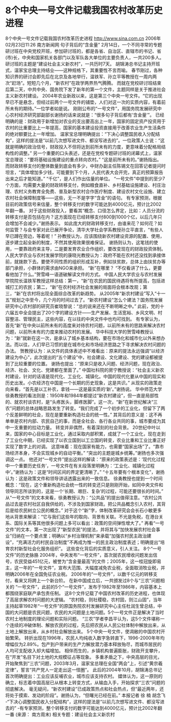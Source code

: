 # 8个中央一号文件记载我国农村改革历史进程

8个中央一号文件记载我国农村改革历史进程
http://www.sina.com.cn 2006年02月23日11:26 南方新闻网
句子背后的“含金量”
2月14日，一个不同寻常的专题研讨班在中央党校开班，参加研讨班的，都是各省、自治区、直辖市的书记、省(市)长，中央和国家机关各部门以及军队各大单位的主要负责人，一共200多人。
研讨班的主题是“建设社会主义新农村”，一共历时7天。
胡锦涛总书记主持开班式，温家宝总理主持结业——这种规格下，其重要性不言而喻。
春节刚过，各种知识界的研讨会即先后在北京及各地举行，温铁军、孙立平等教授在一周内两次“赶场”。短短几个月，“新农村”在政学两界热气腾腾。
而就在党校研讨班结束后第二天，中共中央、国务院下发了新年的第一个文件，主题同样是关于推进社会主义新农村建设。
2004年农业新政以来，这是第三个中央一号文件。“它的出现早已不是悬念，但经过前两个一号文件的铺垫，人们对这一次的实质内容，有着前所未有的期待。”一位学者如是说。
刚刚公布的“一号文件”，用国务院发展研究中心农村经济研究部副部长谢扬的话来说就是：“很多句子背后都有‘含金量’”。
已经明确的是：财政用于新增加对农业的支出要高出上一年，国家的固定资产投资用于农村的比重要比上一年提高，国家的基本建设投资直接用于改善农业生产生活条件的绝对额要比上一年增加。
温家宝总理明确提出：“下决心调整国民收入分配结构”，这样的提法是“以前几次想写进文件、都没写进去的”。一位政策人士说：“这就是明确的政治信号，财政投入不但将达到前所未有的力度，更意味着分配格局结构性的调整。”
另一个重要的口头表述，还是在党校专题研讨班的闭幕式上，温家宝总理说：“要将基础设施建设的重点转向农村。”
“这是前所未有的。”谢扬指出。
而财政转移支付的整体数量到底会有多少，中财办副主任陈锡文在回答记者提问时坦言，“具体增加多少钱，可能要到下个月，人民代表大会开完，真正的预算报告出来之后才能知道。”
“千亿”，是人们作出估量的单位。
“一号文件”中提到的至少7个方面，均需要大量的财政转移支付，例如粮食直补、乡村基础设施建设、村庄治理、农村义务教育全免费、普及新型农村合作医疗制度、建设农村文化设施、建立农村社会保障制度等——这些，无一不是字字“含金”的语句。
有专家预测，根据目前的政策信号来估量，整个转移支付的数字可能达到4000亿元，预计比2002年翻一番。
对于这些财政投入，要看其“概念、口径怎么界定，比如：人员分流的转移支付是否包括在内？这方面现在已经转移支付800到1000个亿，以后几年只会增加不会减少。”谢扬表示。
如此庞大的财政转移支付，由谁来花？如何花？如何监管？与会专家对此已展开争论，清华大学社会学系教授孙立平直言，“有些人早已蹲在旁边，等着呢！”
孙教授认为，应该围绕新农村建设资源的配置、使用，逐步建立起全新的制度，不然其使用效果很难保证。
谢扬则认为，这笔钱的使用，一要靠政府来主导，二是要发育农业合作组织，要改变现在的财政投资体制。
人民大学农业与农村发展学院的康晓光教授认为：政府不能在农村还没找到承接体前，就拨款下去。要使不同性质的组织形成互补，例如扶贫款，总体上由扶贫办等部门承担，小群体的需求由NGO来承担。
“新”在哪里？
“不仅看讲了什么，更要看他加了什么。”贺雪峰一语道破解读文件的方式。
中国人民大学农业与农村发展学院院长温铁军教授这样总结：第一，“新”在农民的国民待遇将有所提高，包括进城打工的农民；第二，“新”在农村经济社会发展的局面将会根本改观；第三，“新”在农村将出现全面综合改革的新趋势。
从2005年“新农村建设”写入“十一五”规划之中至今，几个月的时间过去了。“新农村建设”怎么个建法？国务院发展研究中心农村部的研究员崔晓黎说：“总的说来还在不断明晰之中。”
此前，党的十六届五中全会提出了20个字的建设方针——生产发展、生活宽裕、乡风文明、村容整洁、管理民主，这些内容，在以往的中央文件中也均可找到。
有专家认为，首先“新”在中央以前所未有的高度来对待农村问题，以前所未有的思路来解决农村问题，以前所未有的力度来推动农村的发展。
华中科技大学的贺雪峰教授认为：“新”就新在这一次，是承认了城乡基本结构，要在市场化和城市化以外来想办法。而以往，人们早已习惯的是在城市化和市场经济思路之下寻求解决农村问题的办法。
贺教授认为：从文件的具体表述中不难看出：原来的提法永远强调“以经济建设为中心”，此次提出的“五个建设”中，社会建设、文化建设、党的建设都被提到了比较重要的位置。
谢扬也提出：“原来只是收入问题、经济问题，现在政治、经济、社会、文化、党建都在里面了。”
中国社科院的房宁教授说：“社会主义新农村建设，针对的话语是现代化、工业化、城镇化。中国的现代化要从中国的现实和历史出发。小农经济在中国是一个长期的历史现象，这是共识。”
从现实的政策走向来看，“首先是以工补农，拿钱——这是最实质的‘新’。”谢扬说。
华中师范大学徐勇教授的看法则是：1950年和1984年都提过“新农村建设”，但一直是局部性的、就农村谈农村，是“头疼医头，脚疼医脚”。这一次，“新”在新世纪解决“三农”问题的总体战略思路发生了转变。“我们完成了一个初步的工业化，但留下了两个反差鲜明的社会，现在是要重新构造社会的统一性。”
其背后的意义是：这不再单单是农村内部、农民自己的事，而是全社会、各行各业共同的事，城市要成为其中一支重要的拉动力量。
转变并非偶然，有着深刻的社会背景。
20世纪中叶以来，国家的中心目标是工业化，通过采取内部积累，成就了一个工业化，现在走到了工业化中期，已经实现了以农立国到以工立国的转变，农业比重和工业比重正好实现了数字上的对调。
这意味着：现在国家有能力，也需要“国家出场”了。“靠市场经济本身，不会实现城乡的自动平衡。”
“突出的主题是城乡统筹。”谢扬也多次强调这一点。
他还对“一号文件”提出这样的解读：“原来的政策表述是：‘现代化过程中一个重要历史任务’，一号文件在有关段落里明确为：‘工业化、城镇化过程中’。”谢扬认为：这是“时间区间的界定更清晰了。”
“十五年要有个根本变化”，谢扬认为：这是政策文件和领导讲话透露出来的一致信息。
徐勇教授也提到一个时间概念：“现在，这个重新构造社会统一性的转变还只是刚刚开始，如同中央文件和领导同志所谈到的，这是一个‘长期、艰巨、复杂’的过程，可能还要很长的时间。”
从“一号文件”的文本来看，徐勇教授认为：“公共品”的提出值得注意。“农村公共品过去是农村社区自我供给的，不涉及到国家财政。把公共品概念引入农村，其背后是给农民树立公民的概念。”
对于这个“新”字，体制改革研究会会长石小敏更多地从背景来解读：“它与我们这些年的取向、背景有关联。不光是免税，在港台关系、国际关系等其他很多问题上多可以看出：政策的空间弹性增大了。”
再看“一号文件”的文本，第一次出现了“新型农民”的提法，并将其与“加快发展农村社会事业”归纳在一个要点里；明确以“乡村治理机制”来承载“加强农村民主政治建设”，“充满活力的村民自治制度”不再成为惟一的民主政治制度表述；明确提出“培育农村新型社会化服务组织”。
这些变化背后的实质意义，引人关注。
8个“一号文件”的历史脉胳
2004年，中央发布“一号文件”，首次就农民增收问题发出信号，农民受益451亿元，被誉为“含金量最高”的文件；2005年，这一桂冠旋即易主，这一年的“一号文件”，宣布大范围、大幅度减免农业税，全面取消牧业税，并明确2006年在全国免征农业税。
2006年的“一号文件”，以数千亿元的转移支付，看来又将跨上一个新台阶。
在新中国成立后，一共颁发过8个与“三农”问题相关的 “一号文件”，此前的5个“一号文件”，发布于1982年至1986年，内容基本上都围绕家庭联产承包责任制。
这8个文件记载了中国农村改革的历史进程，也体现了高层求解农村问题的大逻辑。
“农村稳，则社稷稳，农村固，则江山固”，当年主持起草1982年“一号文件”的原国务院农村发展研究中心主任杜润生曾总结，中国的大问题是农民问题，农民的大问题是土地问题。5个一号文件正是解决了当时农村土地制度的理论问题和实际问题。
“三农”学者李昌平认为，这5个文件堪称一个连续的冲破体制、解放农民的过程，先后把农民从人民公社体制中解放出来，从土地上解放出来，从乡村社会解放出来。
5个中央一号文件，使凋敝的中国农村开始繁荣。
转折出现在1996年，农民人均纯收入数字急转直下，1996-2000年年均增幅仅为2.89%。包产到户带来的生产力解放潜力基本释放殆尽，而城市居民的人均可支配收入却大幅增加。
相伴而生的，乡镇机构普遍膨胀，财政开支攀升，在“开发”名目下对土地的大规模征占等现象。
多重矛盾之下，中央高层的目光，开始聚焦到“三农”问题，2003年3月，温家宝总理在全国“两会”上，引述“黄宗羲定律”，誓言“共产党人一定走出这一怪圈”。
此后的2004年10月，胡锦涛总书记首次明确提出：工业应该反哺农业，城市应该支持农村。
媒体认为，这一原则的确立，标志着中国高层已从根本上转变方式，从输血入手，开始探求“三农”问题的彻底解决。
毫无疑问，“新农村建设”已成政策热点和社会热点，但“最近两年，还将处于摸索、发动的阶段”。谢扬认为，“但曙光已经在前。” 本报记者 徐 楠 胡念飞
-“下决心调整国民收入分配结构”，这样的提法是“以前几次想写进文件、都没写进去的”
-有专家预测，整个转移支付的数字可能达到4000亿元，预计比2002年翻一番 (来源：
南方周末)
相关专题：建设社会主义新农村 

